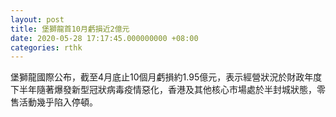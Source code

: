 ```yaml
---
layout: post
title: 堡獅龍首10月虧損近2億元
date: 2020-05-28 17:17:45.000000000 +08:00
categories: rthk
---
```


堡獅龍國際公布，截至4月底止10個月虧損約1.95億元，表示經營狀況於財政年度下半年隨著爆發新型冠狀病毒疫情惡化，香港及其他核心市場處於半封城狀態，零售活動幾乎陷入停頓。
